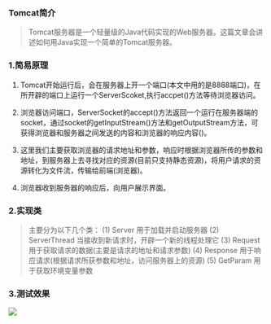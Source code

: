 ### Tomcat简介
>Tomcat服务器是一个轻量级的Java代码实现的Web服务器。这篇文章会讲述如何用Java实现一个简单的Tomcat服务器。



### 1.简易原理
 1. Tomcat开始运行后，会在服务器上开一个端口(本文中用的是8888端口)，在所开辟的端口上运行一个ServerScoket,执行accpet()方法等待浏览器访问。

 2. 浏览器访问端口，ServerSocket的accept()方法返回一个运行在服务器端的socket，通过socket的getInputStream()方法和getOutputStream方法，可获得浏览器和服务器之间发送的内容和浏览器的响应内容()。

 3. 这里我们主要获取浏览器的请求地址和参数，响应时根据浏览器所传的参数和地址，到服务器上去寻找对应的资源(目前只支持静态资源)，将用户请求的资源转化为文件流，传输给前端(浏览器)。

 4. 浏览器收到服务器的响应后，向用户展示界面。

    

 ### 2.实现类
 > 主要分为以下几个类：
 > (1) Server 用于加载并启动服务器
 > (2) ServerThread 当接收到新请求时，开辟一个新的线程处理它
 > (3) Request 用于获取请求的数据(主要是请求的地址和请求参数)
 > (4) Response 用于响应请求(根据请求所获参数和地址，访问服务器上的资源)
 > (5) GetParam 用于获取环境变量参数



### 3.测试效果

![](https://img-blog.csdnimg.cn/20190128140924350.png?x-oss-process=image/watermark,type_ZmFuZ3poZW5naGVpdGk,shadow_10,text_aHR0cHM6Ly9ibG9nLmNzZG4ubmV0L2h1b2ppNTU1,size_16,color_FFFFFF,t_70)

